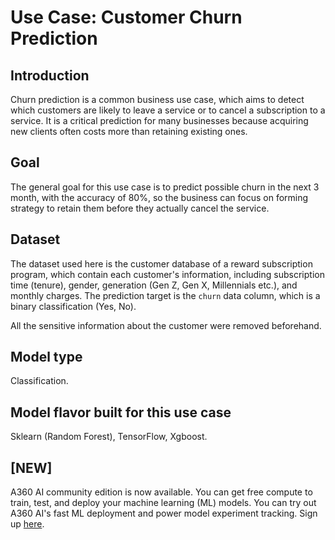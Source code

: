 # Use Case: Customer Churn Prediction

## Introduction

Churn prediction is a common business use case, which aims to detect which customers are likely to leave a service or to cancel a subscription to a service. It is a critical prediction for many businesses because acquiring new clients often costs more than retaining existing ones.

## Goal

The general goal for this use case is to predict possible churn in the next 3 month, with the accuracy of 80%, so the business can focus on forming strategy to retain them before they actually cancel the service.

## Dataset

The dataset used here is the customer database of a reward subscription program, which contain each customer's information, including subscription time (tenure), gender, generation (Gen Z, Gen X, Millennials	etc.), and monthly charges. The prediction target is the `churn` data column, which is a binary classification (Yes, No).

All the sensitive information about the customer were removed beforehand. 

## Model type

Classification.

## Model flavor built for this use case

Sklearn (Random Forest), TensorFlow, Xgboost.

## [NEW]
A360 AI community edition is now available. You can get free compute to train, test, and deploy your machine learning (ML) models. You can try out A360 AI's fast ML deployment and power model experiment tracking. Sign up [here](https://andromeda360.ai/community-edition/).
